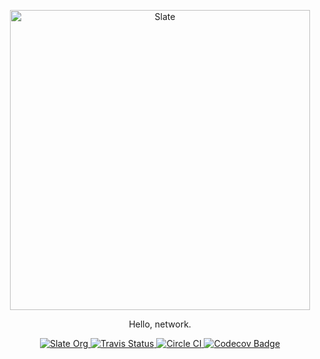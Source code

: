 <p align="center">
	<img alt="Slate" src="https://cloud.githubusercontent.com/assets/6020066/22531097/ca85da84-e893-11e6-8578-65e4b160af73.png" width="480">
</p>

<p align="center">
	Hello, network.
</p>

<p align="center">
	<a href="https://github.com/slate-io">
		<img alt="Slate Org" src="https://img.shields.io/badge/Project-Slate-3e3e3e.svg?style=flat-square">
	</a>
	<a href="https://travis-ci.org/rightlag/slate">
		<img alt="Travis Status" src="https://img.shields.io/travis/rightlag/slate.svg?style=flat-square">
	</a>
	<a href="https://circleci.com/gh/rightlag/slate">
		<img alt="Circle CI" src="https://img.shields.io/circleci/project/github/rightlag/slate.svg?style=flat-square">
	</a>
	<a href="https://codecov.io/gh/slate-io">
		<img alt="Codecov Badge" src="https://img.shields.io/codecov/c/github/slate-io/slate.svg?style=flat-square">
	</a>
</p>
